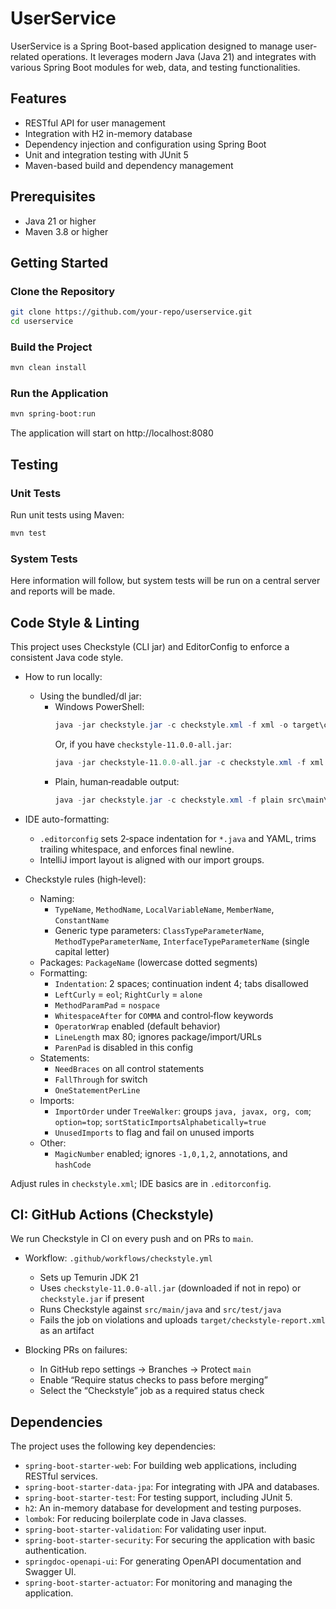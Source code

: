 # UserService

UserService is a Spring Boot-based application designed to manage user-related operations. It leverages modern Java (Java 21) and integrates with various Spring Boot modules for web, data, and testing functionalities.

## Features

- RESTful API for user management
- Integration with H2 in-memory database
- Dependency injection and configuration using Spring Boot
- Unit and integration testing with JUnit 5
- Maven-based build and dependency management

## Prerequisites

- Java 21 or higher
- Maven 3.8 or higher

## Getting Started

### Clone the Repository

```bash
git clone https://github.com/your-repo/userservice.git
cd userservice
```
### Build the Project
```bash
mvn clean install
```
### Run the Application
```bash
mvn spring-boot:run
```
The application will start on http://localhost:8080

## Testing
### Unit Tests
Run unit tests using Maven:
```bash
mvn test
```
### System Tests
Here information will follow, but system tests will be run on a central server and reports will be made.

## Code Style & Linting

This project uses Checkstyle (CLI jar) and EditorConfig to enforce a consistent Java code style.

- How to run locally:
  - Using the bundled/dl jar:
    - Windows PowerShell:
      ```powershell
      java -jar checkstyle.jar -c checkstyle.xml -f xml -o target\checkstyle-report.xml src\main\java src\test\java
      ```
      Or, if you have `checkstyle-11.0.0-all.jar`:
      ```powershell
      java -jar checkstyle-11.0.0-all.jar -c checkstyle.xml -f xml -o target\checkstyle-report.xml src\main\java src\test\java
      ```
    - Plain, human‑readable output:
      ```powershell
      java -jar checkstyle.jar -c checkstyle.xml -f plain src\main\java src\test\java
      ```

- IDE auto-formatting:
  - `.editorconfig` sets 2‑space indentation for `*.java` and YAML, trims trailing whitespace, and enforces final newline.
  - IntelliJ import layout is aligned with our import groups.

- Checkstyle rules (high‑level):
  - Naming:
    - `TypeName`, `MethodName`, `LocalVariableName`, `MemberName`, `ConstantName`
    - Generic type parameters: `ClassTypeParameterName`, `MethodTypeParameterName`, `InterfaceTypeParameterName` (single capital letter)
  - Packages: `PackageName` (lowercase dotted segments)
  - Formatting:
    - `Indentation`: 2 spaces; continuation indent 4; tabs disallowed
    - `LeftCurly` = `eol`; `RightCurly` = `alone`
    - `MethodParamPad` = `nospace`
    - `WhitespaceAfter` for `COMMA` and control‑flow keywords
    - `OperatorWrap` enabled (default behavior)
    - `LineLength` max 80; ignores package/import/URLs
    - `ParenPad` is disabled in this config
  - Statements:
    - `NeedBraces` on all control statements
    - `FallThrough` for switch
    - `OneStatementPerLine`
  - Imports:
    - `ImportOrder` under `TreeWalker`: groups `java, javax, org, com`; `option=top`; `sortStaticImportsAlphabetically=true`
    - `UnusedImports` to flag and fail on unused imports
  - Other:
    - `MagicNumber` enabled; ignores `-1,0,1,2`, annotations, and `hashCode`

Adjust rules in `checkstyle.xml`; IDE basics are in `.editorconfig`.

## CI: GitHub Actions (Checkstyle)

We run Checkstyle in CI on every push and on PRs to `main`.

- Workflow: `.github/workflows/checkstyle.yml`
  - Sets up Temurin JDK 21
  - Uses `checkstyle-11.0.0-all.jar` (downloaded if not in repo) or `checkstyle.jar` if present
  - Runs Checkstyle against `src/main/java` and `src/test/java`
  - Fails the job on violations and uploads `target/checkstyle-report.xml` as an artifact

- Blocking PRs on failures:
  - In GitHub repo settings → Branches → Protect `main`
  - Enable “Require status checks to pass before merging”
  - Select the “Checkstyle” job as a required status check

## Dependencies
The project uses the following key dependencies:
- `spring-boot-starter-web`: For building web applications, including RESTful services.
- `spring-boot-starter-data-jpa`: For integrating with JPA and databases.
- `spring-boot-starter-test`: For testing support, including JUnit 5.
- `h2`: An in-memory database for development and testing purposes.
- `lombok`: For reducing boilerplate code in Java classes.
- `spring-boot-starter-validation`: For validating user input.
- `spring-boot-starter-security`: For securing the application with basic authentication.
- `springdoc-openapi-ui`: For generating OpenAPI documentation and Swagger UI.
- `spring-boot-starter-actuator`: For monitoring and managing the application.
